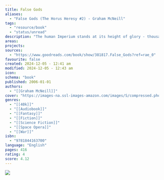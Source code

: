 ```yaml
---
title: False Gods
aliases:
  - "False Gods (The Horus Heresy #2) - Graham McNeill"
tags:
  - "resource/book"
  - "status/unread"
description: "The human Imperium stands at its height of glory - thousands of worlds have been brought to heel by the conquering armies of mankind. At the peak of his powers, Warmaster Horus wields absolute control - but can even he resist the corrupting whispers of Chaos?"
areas: 
projects: 
sources:
  - "https://www.goodreads.com/book/show/381817.False_Gods?ref=rae_0"
favourite: false
created: 2024-12-05 - 12:41 am
modified: 2024-12-05 - 12:43 am
icon: 
schema: "book"
published: 2006-01-01
authors:
  - "[[Graham McNeill]]"
cover: "https://images-na.ssl-images-amazon.com/images/S/compressed.photo.goodreads.com/books/1529706882i/381817.jpg"
genres:
  - "[[40k]]"
  - "[[Audiobook]]"
  - "[[Fantasy]]"
  - "[[Fiction]]"
  - "[[Science Fiction]]"
  - "[[Space Opera]]"
  - "[[War]]"
isbn:
  - "9781844163700"
language: "English"
pages: 416
rating: 4
score: 4.12
---
```


![](https://images-na.ssl-images-amazon.com/images/S/compressed.photo.goodreads.com/books/1529706882i/381817.jpg)
